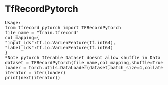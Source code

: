 # TfRecordPytorch
<pre>
Usage:
from tfrecord_pytorch import TFRecordPytorch
file_name = "train.tfrecord"
col_mapping={
"input_ids":tf.io.VarLenFeature(tf.int64),
"label_ids":tf.io.VarLenFeature(tf.int64)
}
*Note pytorch Iterable Dataset doesnt allow shuffle in Data Loader
dataset = TFRecordPytorch(file_name,col_mapping,shuffle=True,buffer_size=10000)
loader = torch.utils.DataLoader(dataset,batch_size=4,collate_fn=pad_and_sort)
iterator = iter(loader)
print(next(iterator))

</pre>
